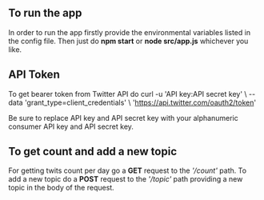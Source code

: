 ## To run the app

In order to run the app firstly provide the environmental variables listed in the config file.
Then just do **npm start** or **node src/app.js** whichever you like.

## API Token

To get bearer token from Twitter API do
curl -u 'API key:API secret key' \\
--data 'grant_type=client_credentials' \\
'https://api.twitter.com/oauth2/token'

Be sure to replace API key and API secret key with your alphanumeric consumer API key and API secret key.

## To get count and add a new topic

For getting twits count per day go a **GET** request to the *'/count'* path.
To add a new topic do a **POST** request to the *'/topic'* path providing a new topic in the body of the request.
